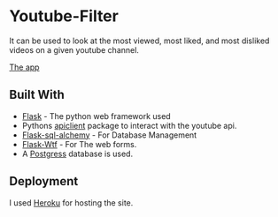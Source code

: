 # Youtube-Filter
It can be used to look at the most viewed, most liked, and most disliked videos on a given youtube channel.

[The app](https://youtube-filter.herokuapp.com/)

## Built With

* [Flask](http://flask.palletsprojects.com/en/1.1.x/) - The python web framework used
* Pythons [apiclient](https://pypi.org/project/apiclient/) package to interact with the youtube api. 
* [Flask-sql-alchemy](https://flask-sqlalchemy.palletsprojects.com/en/2.x/) - For Database Management
* [Flask-Wtf](https://flask-wtf.readthedocs.io/en/stable/) - For The web forms.
* A [Postgress](https://www.postgresql.org/) database is used.


## Deployment

I used [Heroku](https://www.heroku.com/) for hosting the site.

